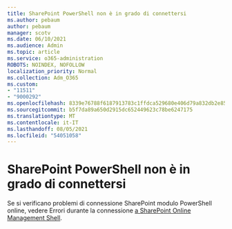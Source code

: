 ```yaml
---
title: SharePoint PowerShell non è in grado di connettersi
ms.author: pebaum
author: pebaum
manager: scotv
ms.date: 06/10/2021
ms.audience: Admin
ms.topic: article
ms.service: o365-administration
ROBOTS: NOINDEX, NOFOLLOW
localization_priority: Normal
ms.collection: Adm_O365
ms.custom:
- "11511"
- "9000292"
ms.openlocfilehash: 8339e76788f6187913783c1ffdca529680e406d79a832db2e85daf73461f56df
ms.sourcegitcommit: b5f7da89a650d2915dc652449623c78be6247175
ms.translationtype: MT
ms.contentlocale: it-IT
ms.lasthandoff: 08/05/2021
ms.locfileid: "54051058"
---
```

# <a name="sharepoint-powershell-unable-to-connect"></a>SharePoint PowerShell non è in grado di connettersi

Se si verificano problemi di connessione SharePoint modulo PowerShell online, vedere Errori durante la connessione [a SharePoint Online Management Shell](/sharepoint/troubleshoot/administration/errors-connecting-to-management-shell).